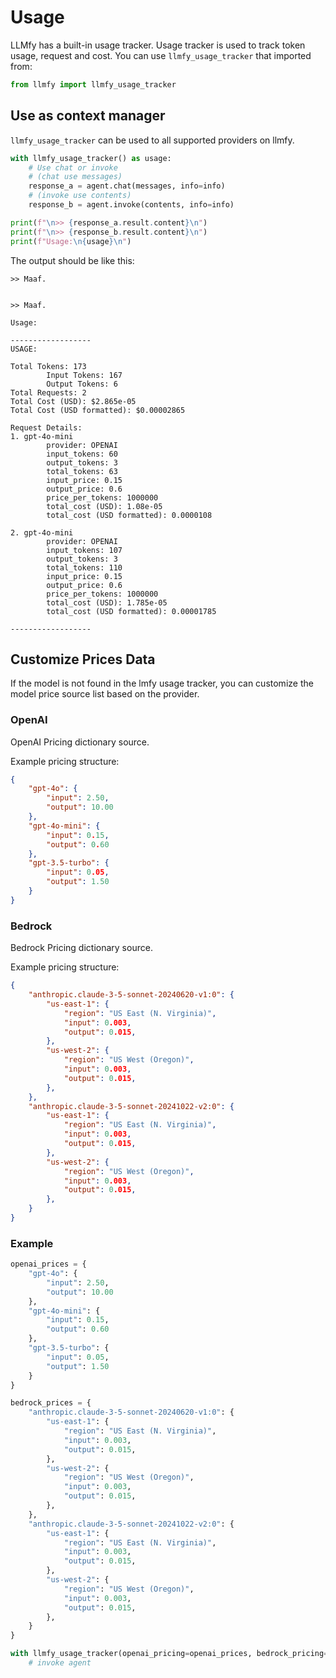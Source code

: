 # Usage

LLMfy has a built-in usage tracker. Usage tracker is used to track token usage, request and cost. You can use `llmfy_usage_tracker` that imported from:

```python
from llmfy import llmfy_usage_tracker
```

## Use as context manager

`llmfy_usage_tracker` can be used to all supported providers on llmfy.

```python
with llmfy_usage_tracker() as usage:
    # Use chat or invoke
    # (chat use messages)
    response_a = agent.chat(messages, info=info)
    # (invoke use contents)
    response_b = agent.invoke(contents, info=info)

print(f"\n>> {response_a.result.content}\n")
print(f"\n>> {response_b.result.content}\n")
print(f"Usage:\n{usage}\n")
```

The output should be like this:

```shell
>> Maaf.


>> Maaf.

Usage:

------------------
USAGE: 

Total Tokens: 173
        Input Tokens: 167
        Output Tokens: 6
Total Requests: 2
Total Cost (USD): $2.865e-05
Total Cost (USD formatted): $0.00002865

Request Details:
1. gpt-4o-mini 
        provider: OPENAI 
        input_tokens: 60 
        output_tokens: 3 
        total_tokens: 63 
        input_price: 0.15 
        output_price: 0.6 
        price_per_tokens: 1000000 
        total_cost (USD): 1.08e-05 
        total_cost (USD formatted): 0.0000108

2. gpt-4o-mini 
        provider: OPENAI 
        input_tokens: 107 
        output_tokens: 3 
        total_tokens: 110 
        input_price: 0.15 
        output_price: 0.6 
        price_per_tokens: 1000000 
        total_cost (USD): 1.785e-05 
        total_cost (USD formatted): 0.00001785

------------------
```

## Customize Prices Data
If the model is not found in the lmfy usage tracker, you can customize the model price source list based on the provider.

### OpenAI
OpenAI Pricing dictionary source. 

Example pricing structure:
```json
{
    "gpt-4o": {
        "input": 2.50,
        "output": 10.00
    },
    "gpt-4o-mini": {
        "input": 0.15,
        "output": 0.60
    },
    "gpt-3.5-turbo": {
        "input": 0.05,
        "output": 1.50
    }
}
```

### Bedrock
Bedrock Pricing dictionary source.

Example pricing structure:
```json
{
    "anthropic.claude-3-5-sonnet-20240620-v1:0": {
        "us-east-1": {
            "region": "US East (N. Virginia)",
            "input": 0.003,
            "output": 0.015,
        },
        "us-west-2": {
            "region": "US West (Oregon)",
            "input": 0.003,
            "output": 0.015,
        },
    },
    "anthropic.claude-3-5-sonnet-20241022-v2:0": {
        "us-east-1": {
            "region": "US East (N. Virginia)",
            "input": 0.003,
            "output": 0.015,
        },
        "us-west-2": {
            "region": "US West (Oregon)",
            "input": 0.003,
            "output": 0.015,
        },
    }
}
```

### Example

```python
openai_prices = {
    "gpt-4o": {
        "input": 2.50,
        "output": 10.00
    },
    "gpt-4o-mini": {
        "input": 0.15,
        "output": 0.60
    },
    "gpt-3.5-turbo": {
        "input": 0.05,
        "output": 1.50
    }
}

bedrock_prices = {
    "anthropic.claude-3-5-sonnet-20240620-v1:0": {
        "us-east-1": {
            "region": "US East (N. Virginia)",
            "input": 0.003,
            "output": 0.015,
        },
        "us-west-2": {
            "region": "US West (Oregon)",
            "input": 0.003,
            "output": 0.015,
        },
    },
    "anthropic.claude-3-5-sonnet-20241022-v2:0": {
        "us-east-1": {
            "region": "US East (N. Virginia)",
            "input": 0.003,
            "output": 0.015,
        },
        "us-west-2": {
            "region": "US West (Oregon)",
            "input": 0.003,
            "output": 0.015,
        },
    }
}

with llmfy_usage_tracker(openai_pricing=openai_prices, bedrock_pricing=bedrock_prices) as usage:
    # invoke agent
```